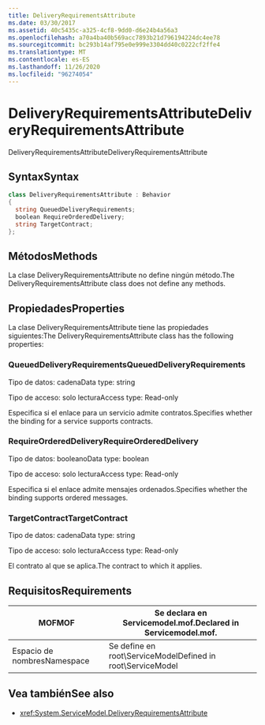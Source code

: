 ```yaml
---
title: DeliveryRequirementsAttribute
ms.date: 03/30/2017
ms.assetid: 40c5435c-a325-4cf8-9dd0-d6e24b4a56a3
ms.openlocfilehash: a70a4ba40b569acc7893b21d796194224dc4ee78
ms.sourcegitcommit: bc293b14af795e0e999e3304dd40c0222cf2ffe4
ms.translationtype: MT
ms.contentlocale: es-ES
ms.lasthandoff: 11/26/2020
ms.locfileid: "96274054"
---
```

# <a name="deliveryrequirementsattribute"></a><span data-ttu-id="fb68a-102">DeliveryRequirementsAttribute</span><span class="sxs-lookup"><span data-stu-id="fb68a-102">DeliveryRequirementsAttribute</span></span>

<span data-ttu-id="fb68a-103">DeliveryRequirementsAttribute</span><span class="sxs-lookup"><span data-stu-id="fb68a-103">DeliveryRequirementsAttribute</span></span>  
  
## <a name="syntax"></a><span data-ttu-id="fb68a-104">Syntax</span><span class="sxs-lookup"><span data-stu-id="fb68a-104">Syntax</span></span>  
  
```csharp
class DeliveryRequirementsAttribute : Behavior  
{  
  string QueuedDeliveryRequirements;  
  boolean RequireOrderedDelivery;  
  string TargetContract;  
};  
```  
  
## <a name="methods"></a><span data-ttu-id="fb68a-105">Métodos</span><span class="sxs-lookup"><span data-stu-id="fb68a-105">Methods</span></span>  

 <span data-ttu-id="fb68a-106">La clase DeliveryRequirementsAttribute no define ningún método.</span><span class="sxs-lookup"><span data-stu-id="fb68a-106">The DeliveryRequirementsAttribute class does not define any methods.</span></span>  
  
## <a name="properties"></a><span data-ttu-id="fb68a-107">Propiedades</span><span class="sxs-lookup"><span data-stu-id="fb68a-107">Properties</span></span>  

 <span data-ttu-id="fb68a-108">La clase DeliveryRequirementsAttribute tiene las propiedades siguientes:</span><span class="sxs-lookup"><span data-stu-id="fb68a-108">The DeliveryRequirementsAttribute class has the following properties:</span></span>  
  
### <a name="queueddeliveryrequirements"></a><span data-ttu-id="fb68a-109">QueuedDeliveryRequirements</span><span class="sxs-lookup"><span data-stu-id="fb68a-109">QueuedDeliveryRequirements</span></span>  

 <span data-ttu-id="fb68a-110">Tipo de datos: cadena</span><span class="sxs-lookup"><span data-stu-id="fb68a-110">Data type: string</span></span>  
  
 <span data-ttu-id="fb68a-111">Tipo de acceso: solo lectura</span><span class="sxs-lookup"><span data-stu-id="fb68a-111">Access type: Read-only</span></span>  
  
 <span data-ttu-id="fb68a-112">Especifica si el enlace para un servicio admite contratos.</span><span class="sxs-lookup"><span data-stu-id="fb68a-112">Specifies whether the binding for a service supports contracts.</span></span>  
  
### <a name="requireordereddelivery"></a><span data-ttu-id="fb68a-113">RequireOrderedDelivery</span><span class="sxs-lookup"><span data-stu-id="fb68a-113">RequireOrderedDelivery</span></span>  

 <span data-ttu-id="fb68a-114">Tipo de datos: booleano</span><span class="sxs-lookup"><span data-stu-id="fb68a-114">Data type: boolean</span></span>  
  
 <span data-ttu-id="fb68a-115">Tipo de acceso: solo lectura</span><span class="sxs-lookup"><span data-stu-id="fb68a-115">Access type: Read-only</span></span>  
  
 <span data-ttu-id="fb68a-116">Especifica si el enlace admite mensajes ordenados.</span><span class="sxs-lookup"><span data-stu-id="fb68a-116">Specifies whether the binding supports ordered messages.</span></span>  
  
### <a name="targetcontract"></a><span data-ttu-id="fb68a-117">TargetContract</span><span class="sxs-lookup"><span data-stu-id="fb68a-117">TargetContract</span></span>  

 <span data-ttu-id="fb68a-118">Tipo de datos: cadena</span><span class="sxs-lookup"><span data-stu-id="fb68a-118">Data type: string</span></span>  
  
 <span data-ttu-id="fb68a-119">Tipo de acceso: solo lectura</span><span class="sxs-lookup"><span data-stu-id="fb68a-119">Access type: Read-only</span></span>  
  
 <span data-ttu-id="fb68a-120">El contrato al que se aplica.</span><span class="sxs-lookup"><span data-stu-id="fb68a-120">The contract to which it applies.</span></span>  
  
## <a name="requirements"></a><span data-ttu-id="fb68a-121">Requisitos</span><span class="sxs-lookup"><span data-stu-id="fb68a-121">Requirements</span></span>  
  
|<span data-ttu-id="fb68a-122">MOF</span><span class="sxs-lookup"><span data-stu-id="fb68a-122">MOF</span></span>|<span data-ttu-id="fb68a-123">Se declara en Servicemodel.mof.</span><span class="sxs-lookup"><span data-stu-id="fb68a-123">Declared in Servicemodel.mof.</span></span>|  
|---------|-----------------------------------|  
|<span data-ttu-id="fb68a-124">Espacio de nombres</span><span class="sxs-lookup"><span data-stu-id="fb68a-124">Namespace</span></span>|<span data-ttu-id="fb68a-125">Se define en root\ServiceModel</span><span class="sxs-lookup"><span data-stu-id="fb68a-125">Defined in root\ServiceModel</span></span>|  
  
## <a name="see-also"></a><span data-ttu-id="fb68a-126">Vea también</span><span class="sxs-lookup"><span data-stu-id="fb68a-126">See also</span></span>

- <xref:System.ServiceModel.DeliveryRequirementsAttribute>
